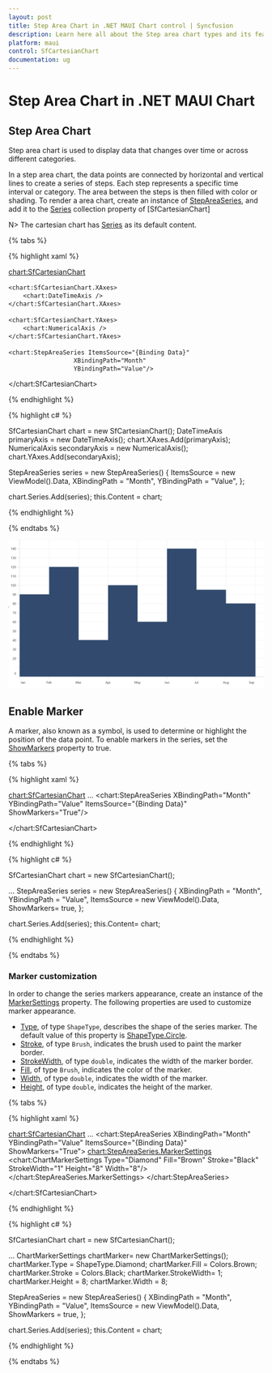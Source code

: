 ```yaml
---
layout: post
title: Step Area Chart in .NET MAUI Chart control | Syncfusion
description: Learn here all about the Step area chart types and its features in Syncfusion .NET MAUI Chart (SfCartesianChart) control.
platform: maui
control: SfCartesianChart
documentation: ug
---
```


# Step Area Chart in .NET MAUI Chart

## Step Area Chart

Step area chart is used to display data that changes over time or across different categories. 

In a step area chart, the data points are connected by horizontal and vertical lines to create a series of steps. Each step represents a specific time interval or category. The area between the steps is then filled with color or shading. To render a area chart, create an instance of [StepAreaSeries](https://help.syncfusion.com/cr/maui/Syncfusion.Maui.Charts.AreaSeries.html?tabs=tabid-1), and add it to the [Series](https://help.syncfusion.com/cr/maui/Syncfusion.Maui.Charts.SfCartesianChart.html#Syncfusion_Maui_Charts_SfCartesianChart_Series) collection property of [SfCartesianChart] 

N> The cartesian chart has [Series](https://help.syncfusion.com/cr/maui/Syncfusion.Maui.Charts.SfCartesianChart.html#Syncfusion_Maui_Charts_SfCartesianChart_Series) as its default content.

{% tabs %}

{% highlight xaml %}

<chart:SfCartesianChart>
    
    <chart:SfCartesianChart.XAxes>
        <chart:DateTimeAxis />
    </chart:SfCartesianChart.XAxes>

    <chart:SfCartesianChart.YAxes>
        <chart:NumericalAxis />
    </chart:SfCartesianChart.YAxes>   

    <chart:StepAreaSeries ItemsSource="{Binding Data}"
					  XBindingPath="Month"
					  YBindingPath="Value"/>  

</chart:SfCartesianChart>

{% endhighlight %}

{% highlight c# %}

SfCartesianChart chart = new SfCartesianChart();
DateTimeAxis primaryAxis = new DateTimeAxis();
chart.XAxes.Add(primaryAxis);
NumericalAxis secondaryAxis = new NumericalAxis();
chart.YAxes.Add(secondaryAxis);

StepAreaSeries series = new StepAreaSeries()
{
    ItemsSource = new ViewModel().Data,
    XBindingPath = "Month",
    YBindingPath = "Value",
};

chart.Series.Add(series);
this.Content = chart;

{% endhighlight %}

{% endtabs %}

![Step Area chart type in MAUI Chart](Chart-types_images/maui_StepArea_chart.png)

## Enable Marker

A marker, also known as a symbol, is used to determine or highlight the position of the data point. To enable markers in the series, set the [ShowMarkers](https://help.syncfusion.com/cr/maui/Syncfusion.Maui.Charts.AreaSeries.html#Syncfusion_Maui_Charts_AreaSeries_ShowMarkers) property to true.

{% tabs %}

{% highlight xaml %}

<chart:SfCartesianChart>
...
 <chart:StepAreaSeries XBindingPath="Month"
                   YBindingPath="Value"
                   ItemsSource="{Binding Data}"
                   ShowMarkers="True"/>

</chart:SfCartesianChart>

{% endhighlight %}

{% highlight c# %}

SfCartesianChart chart = new SfCartesianChart();

...
StepAreaSeries series = new StepAreaSeries()
{
    XBindingPath = "Month",
    YBindingPath = "Value",
    ItemsSource = new ViewModel().Data,
    ShowMarkers= true,
 };

chart.Series.Add(series);
this.Content= chart;

{% endhighlight %}

{% endtabs %}

### Marker customization

In order to change the series markers appearance, create an instance of the [MarkerSettings](https://help.syncfusion.com/cr/maui/Syncfusion.Maui.Charts.AreaSeries.html#Syncfusion_Maui_Charts_AreaSeries_MarkerSettings) property. The following properties are used to customize marker appearance.

* [Type](https://help.syncfusion.com/cr/maui/Syncfusion.Maui.Charts.ChartMarkerSettings.html#Syncfusion_Maui_Charts_ChartMarkerSettings_Type), of type `ShapeType`, describes the shape of the series marker. The default value of this property is [ShapeType.Circle]().
* [Stroke](https://help.syncfusion.com/cr/maui/Syncfusion.Maui.Charts.ChartMarkerSettings.html#Syncfusion_Maui_Charts_ChartMarkerSettings_Stroke), of type `Brush`, indicates the brush used to paint the marker border.
* [StrokeWidth](https://help.syncfusion.com/cr/maui/Syncfusion.Maui.Charts.ChartMarkerSettings.html#Syncfusion_Maui_Charts_ChartMarkerSettings_StrokeWidth), of type `double`, indicates the width of the marker border.
* [Fill](https://help.syncfusion.com/cr/maui/Syncfusion.Maui.Charts.ChartMarkerSettings.html#Syncfusion_Maui_Charts_ChartMarkerSettings_Fill), of type `Brush`, indicates the color of the marker.
* [Width](https://help.syncfusion.com/cr/maui/Syncfusion.Maui.Charts.ChartMarkerSettings.html#Syncfusion_Maui_Charts_ChartMarkerSettings_Width), of type `double`, indicates the width of the marker.
* [Height](https://help.syncfusion.com/cr/maui/Syncfusion.Maui.Charts.ChartMarkerSettings.html#Syncfusion_Maui_Charts_ChartMarkerSettings_Height), of type `double`, indicates the height of the marker.

{% tabs %}

{% highlight xaml %}

<chart:SfCartesianChart>
...
 <chart:StepAreaSeries XBindingPath="Month"
                   YBindingPath="Value"
                   ItemsSource="{Binding Data}"
                   ShowMarkers="True">
    <chart:StepAreaSeries.MarkerSettings>
        <chart:ChartMarkerSettings Type="Diamond"
                                   Fill="Brown"
                                   Stroke="Black"
                                   StrokeWidth="1"
                                   Height="8"
                                   Width="8"/>
    </chart:StepAreaSeries.MarkerSettings>
 </chart:StepAreaSeries>

</chart:SfCartesianChart>

{% endhighlight %}

{% highlight c# %}

SfCartesianChart chart = new SfCartesianChart();

...
ChartMarkerSettings chartMarker= new ChartMarkerSettings();
        chartMarker.Type = ShapeType.Diamond;
        chartMarker.Fill = Colors.Brown;
        chartMarker.Stroke = Colors.Black;
        chartMarker.StrokeWidth= 1;
        chartMarker.Height = 8;
        chartMarker.Width = 8;

StepAreaSeries = new StepAreaSeries()
{
   XBindingPath = "Month",
   YBindingPath = "Value",
   ItemsSource = new ViewModel().Data,
   ShowMarkers = true,
 };

chart.Series.Add(series);
this.Content = chart;

{% endhighlight %}

{% endtabs %}
